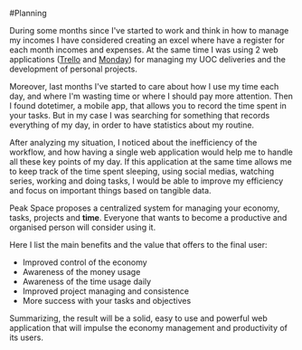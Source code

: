 #Planning

During some months since I've started to work and think in how to manage my incomes I have considered creating an excel where have a register for each month incomes and expenses.
At the same time I was using 2 web applications ([Trello](https://trello.com/) and [Monday](https://monday.com/lang/esMonday)) for managing my UOC deliveries and the development of personal projects. 

Moreover, last months I've started to care about how I use my time each day, and where I'm wasting time or where I should pay more attention. Then I found dotetimer, a mobile app, that allows you to record the time spent in your tasks. 
But in my case I was searching for something that records everything of my day, in order to have statistics about my routine.

After analyzing my situation, I noticed about the inefficiency of the workflow, and how having a single web application would help me to handle all these key points of my day. 
If this application at the same time allows me to keep track of the time spent sleeping, using social medias, watching series, working and doing tasks, I would be able to improve my efficiency and focus on important things based on tangible data.

Peak Space proposes a centralized system for managing your economy, tasks, projects and **time**. 
Everyone that wants to become a productive and organised person will consider using it.

Here I list the main benefits and the value that offers to the final user:

- Improved control of the economy
- Awareness of the money usage
- Awareness of the time usage daily
- Improved project managing and consistence
- More success with your tasks and objectives

Summarizing, the result will be a solid, easy to use and powerful web application that will impulse the economy management and productivity of its users.